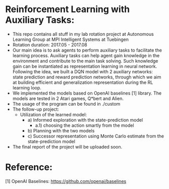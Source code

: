 # Reinforcement Learning with Auxiliary Tasks:
- This repo contains all stuff in my lab rotation project at Autonomous Learning Group at MPI Intelligent Systems at Tuebingen
- Rotation duration: 2017.05 - 2017.08
- Our main idea is to ask agents to perform auxiliary tasks to facilitate the learning process. Auxiliary tasks can help agent gain knowledge in the environment and contribute to the main task solving. Such knowledge gain can be instantiated as representation learning in neural network. Following the idea, we built a DQN model with 2 auxiliary networks: state prediction and reward prediction networks, through which we aim at building efficient and generalization representation during the RL learning loop.  
- We implemented the models based on OpenAI baselines [1] library. The models are tested in 2 Atari games, Q*bert and Alien. 
- The usage of the program can be found in ./custom
- The follow-up project:
  - Utilization of the learned model: 
    - a) Informed exploration with the state-prediction model
      - a.1) choosing the action smartly from the model
    - b) Planning with the two models
    - c) Successor representation using Monte Carlo estimate from the state-prediction model
- The final report of the project will be uploaded soon.

# Reference:

[1] OpenAI Baselines: https://github.com/openai/baselines
